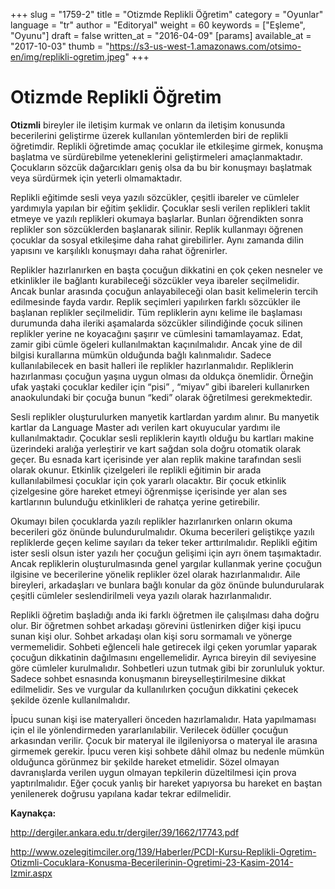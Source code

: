 +++
slug = "1759-2"
title = "Otizmde Replikli Öğretim"
category = "Oyunlar"
language = "tr"
author = "Editoryal"
weight = 60
keywords = ["Eşleme", "Oyunu"]
draft = false
written_at = "2016-04-09"
[params]
available_at = "2017-10-03"
thumb = "https://s3-us-west-1.amazonaws.com/otsimo-en/img/replikli-ogretim.jpeg"
+++

# Otizmde Replikli Öğretim

**Otizmli** bireyler ile iletişim kurmak ve onların da iletişim konusunda becerilerini geliştirme üzerek kullanılan yöntemlerden biri de replikli öğretimdir. Replikli öğretimde amaç çocuklar ile etkileşime girmek, konuşma başlatma ve sürdürebilme yeteneklerini geliştirmeleri amaçlanmaktadır. Çocukların sözcük dağarcıkları geniş olsa da bu bir konuşmayı başlatmak veya sürdürmek için yeterli olmamaktadır.

Replikli eğitimde sesli veya yazılı sözcükler, çeşitli ibareler ve cümleler yardımıyla yapılan bir eğitim şeklidir. Çocuklar sesli verilen replikleri taklit etmeye ve yazılı replikleri okumaya başlarlar. Bunları öğrendikten sonra replikler son sözcüklerden başlanarak silinir. Replik kullanmayı öğrenen çocuklar da sosyal etkileşime daha rahat girebilirler. Aynı zamanda dilin yapısını ve karşılıklı konuşmayı daha rahat öğrenirler.

Replikler hazırlanırken en başta çocuğun dikkatini en çok çeken nesneler ve etkinlikler ile bağlantı kurabileceği sözcükler veya ibareler seçilmelidir. Ancak bunlar arasında çocuğun anlayabileceği olan basit kelimelerin tercih edilmesinde fayda vardır. Replik seçimleri yapılırken farklı sözcükler ile başlanan replikler seçilmelidir. Tüm repliklerin aynı kelime ile başlaması durumunda daha ileriki aşamalarda sözcükler silindiğinde çocuk silinen replikler yerine ne koyacağını şaşırır ve cümlesini tamamlayamaz. Edat, zamir gibi cümle ögeleri kullanılmaktan kaçınılmalıdır. Ancak yine de dil bilgisi kurallarına mümkün olduğunda bağlı kalınmalıdır. Sadece kullanılabilecek en basit halleri ile replikler hazırlanmalıdır. Repliklerin hazırlanması çocuğun yaşına uygun olması da oldukça önemlidir. Örneğin ufak yaştaki çocuklar kediler için “pisi” , “miyav” gibi ibareleri kullanırken anaokulundaki bir çocuğa bunun “kedi” olarak öğretilmesi gerekmektedir.

Sesli replikler oluşturulurken manyetik kartlardan yardım alınır. Bu manyetik kartlar da Language Master adı verilen kart okuyucular yardımı ile kullanılmaktadır. Çocuklar sesli repliklerin kayıtlı olduğu bu kartları makine üzerindeki aralığa yerleştirir ve kart sağdan sola doğru otomatik olarak geçer. Bu esnada kart içerisinde yer alan replik makine tarafından sesli olarak okunur. Etkinlik çizelgeleri ile replikli eğitimin bir arada kullanılabilmesi çocuklar için çok yararlı olacaktır. Bir çocuk etkinlik çizelgesine göre hareket etmeyi öğrenmişse içerisinde yer alan ses kartlarının bulunduğu etkinlikleri de rahatça yerine getirebilir.


Okumayı bilen çocuklarda yazılı replikler hazırlanırken onların okuma becerileri göz önünde bulundurulmalıdır. Okuma becerileri geliştikçe yazılı repliklerde geçen kelime sayıları da teker teker arttırılmalıdır. Replikli eğitim ister sesli olsun ister yazılı her çocuğun gelişimi için ayrı önem taşımaktadır. Ancak repliklerin oluşturulmasında genel yargılar kullanmak yerine çocuğun ilgisine ve becerilerine yönelik replikler özel olarak hazırlanmalıdır. Aile bireyleri, arkadaşları ve bunlara bağlı konular da göz önünde bulundurularak çeşitli cümleler seslendirilmeli veya yazılı olarak hazırlanmalıdır.

Replikli öğretim başladığı anda iki farklı öğretmen ile çalışılması daha doğru olur. Bir öğretmen sohbet arkadaşı görevini üstlenirken diğer kişi ipucu sunan kişi olur. Sohbet arkadaşı olan kişi soru sormamalı ve yönerge vermemelidir. Sohbeti eğlenceli hale getirecek ilgi çeken yorumlar yaparak çocuğun dikkatinin dağılmasını engellemelidir. Ayrıca bireyin dil seviyesine göre cümleler kurulmalıdır. Sohbetleri uzun tutmak gibi bir zorunluluk yoktur. Sadece sohbet esnasında konuşmanın bireyselleştirilmesine dikkat edilmelidir. Ses ve vurgular da kullanılırken çocuğun dikkatini çekecek şekilde özenle kullanılmalıdır.

İpucu sunan kişi ise materyalleri önceden hazırlamalıdır. Hata yapılmaması için el ile yönlendirmeden yararlanılabilir. Verilecek ödüller çocuğun arkasından verilir. Çocuk bir materyal ile ilgileniyorsa o materyal ile arasına girmemek gerekir. İpucu veren kişi sohbete dâhil olmaz bu nedenle mümkün olduğunca görünmez bir şekilde hareket etmelidir. Sözel olmayan davranışlarda verilen uygun olmayan tepkilerin düzeltilmesi için prova yaptırılmalıdır. Eğer çocuk yanlış bir hareket yapıyorsa bu hareket en baştan yenilenerek doğrusu yapılana kadar tekrar edilmelidir.

**Kaynakça:**

http://dergiler.ankara.edu.tr/dergiler/39/1662/17743.pdf

http://www.ozelegitimciler.org/139/Haberler/PCDI-Kursu-Replikli-Ogretim-Otizmli-Cocuklara-Konusma-Becerilerinin-Ogretimi-23-Kasim-2014-Izmir.aspx
